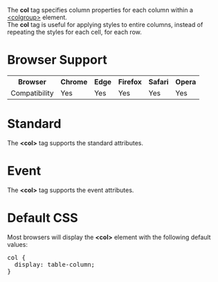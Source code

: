 The <b>col</b> tag specifies column properties for each column within a <a href="colgroup.md">&lt;colgroup&gt;</a> element.
<br>
The <b>col</b> tag is useful for applying styles to entire columns, instead of repeating the styles for each cell, for each row.
<h1>Browser Support</h1>
<table class="ws-table-all notranslate">
  <tr>
    <th>Browser</th>
    <th>Chrome</th>
    <th>Edge</th>
    <th>Firefox</th>
    <th>Safari</th>
    <th>Opera</th>
  </tr>
  <tr>
    <td>Compatibility</td>
    <td>Yes</td>
    <td>Yes</td>
    <td>Yes</td>
    <td>Yes</td>
    <td>Yes</td>
  </tr>
</table>
<h1>Standard</h1>
The <b>&lt;col&gt;</b> tag supports the standard attributes.
<h1>Event</h1>
The <b>&lt;col&gt;</b> tag supports the event attributes.
<h1>Default CSS</h1>
Most browsers will display the <b>&lt;col&gt;</b> element with the following default values:
<pre>
col {
  display: table-column;
}
</pre>
